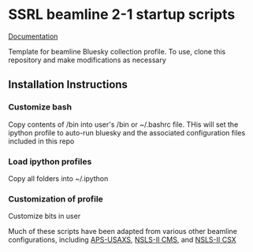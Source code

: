 # SSRL beamline 2-1 startup scripts
[Documentation](https://tangkong.github.io/SSRL-2-1/)

Template for beamline Bluesky collection profile. To use, clone this repository and make modifications as necessary

## Installation Instructions
### Customize bash
Copy contents of /bin into user's /bin or ~/.bashrc file.  THis will set the ipython profile to auto-run bluesky and the associated configuration files included in this repo

### Load ipython profiles
Copy all folders into ~/.ipython 

### Customization of profile
Customize bits in user

Much of these scripts have been adapted from various other beamline configurations, including [APS-USAXS](https://github.com/APS-USAXS), [NSLS-II CMS](https://github.com/NSLS-II-CMS), and [NSLS-II CSX](https://github.com/NSLS-II-CSX)

